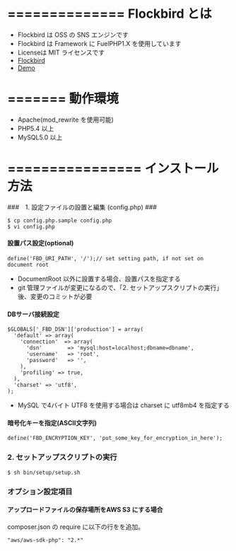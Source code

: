 ==============
Flockbird とは
==============
* Flockbird は OSS の SNS エンジンです
* Flockbird は Framework に FuelPHP1.X を使用しています
* Licenseは MIT ライセンスです
* [Flockbird](http://uzura8.github.io/flockbird/)
* [Demo](http://demo.flockbird.uzuralife.com)

=======
動作環境
=======
* Apache(mod_rewrite を使用可能)
* PHP5.4 以上
* MySQL5.0 以上   

================
インストール方法
================

###　1. 設定ファイルの設置と編集 (config.php) ###

~~~~
$ cp config.php.sample config.php
$ vi config.php
~~~~


#### 設置パス設定(optional)

~~~~
define('FBD_URI_PATH', '/');// set setting path, if not set on document root
~~~~
* DocumentRoot 以外に設置する場合、設置パスを指定する
* git 管理ファイルが変更になるので、「2. セットアップスクリプトの実行」後、変更のコミットが必要


#### DBサーバ接続設定

~~~~
$GLOBALS['_FBD_DSN']['production'] = array(
  'default' => array(
    'connection'  => array(
      'dsn'        => 'mysql:host=localhost;dbname=dbname',
      'username'   => 'root',
      'password'   => '',
    ),
    'profiling' => true,
  ),
  'charset' => 'utf8',
);
~~~~
* MySQL で4バイト UTF8 を使用する場合は charset に utf8mb4 を指定する


#### 暗号化キーを指定(ASCII文字列)
~~~~
define('FBD_ENCRYPTION_KEY', 'put_some_key_for_encryption_in_here');
~~~~

### 2. セットアップスクリプトの実行 ###
~~~~
$ sh bin/setup/setup.sh
~~~~



### オプション設定項目 ###

#### アップロードファイルの保存場所をAWS S3 にする場合

composer.json の require に以下の行をを追加。

~~~~
"aws/aws-sdk-php": "2.*"
~~~~

